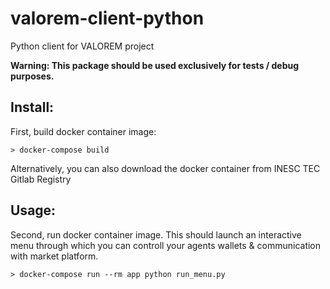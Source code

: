 # valorem-client-python

Python client for VALOREM project 

**Warning: This package should be used exclusively for tests / debug purposes.**

## Install:

First, build docker container image: 

    > docker-compose build

Alternatively, you can also download the docker container from INESC TEC Gitlab Registry

## Usage:

Second, run docker container image. This should launch an interactive menu through
which you can controll your agents wallets & communication with market platform.

    > docker-compose run --rm app python run_menu.py


